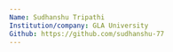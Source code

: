 ```yaml
---
Name: Sudhanshu Tripathi
Institution/company: GLA University
Github: https://github.com/sudhanshu-77
---
```

